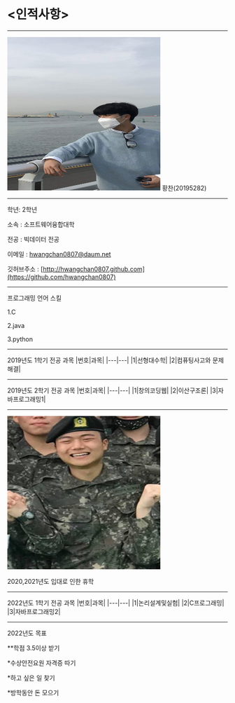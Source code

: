 # <인적사항>
---
<img src=자기소개.png height=350 width=350>
황찬(20195282)

---
학년: 2학년

소속 : 소프트웨어융합대학

전공 : 빅데이터 전공

이메일 : hwangchan0807@daum.net

깃허브주소 : [http://hwangchan0807.github.com](https://github.com/hwangchan0807)

---
프로그래밍 언어 스킬

1.C

2.java

3.python

---
2019년도 1학기 전공 과목
|번호|과목|
|---|---|
|1|선형대수학|
|2|컴퓨팅사고와 문제해결|

---
2019년도 2학기 전공 과목
|번호|과목|
|---|---|
|1|창의코딩웹|
|2|이산구조론|
|3|자바프로그래밍1|

---

<img src=입대.jpeg height=350 width=350>

2020,2021년도 입대로 인한 휴학

---
2022년도 1학기 전공 과목
|번호|과목|
|---|---|
|1|논리설계및실험|
|2|C프로그래밍|
|3|자바프로그래밍2|

---
2022년도 목표

**학점 3.5이상 받기

*수상안전요원 자격증 따기

*하고 싶은 일 찾기

*방학동안 돈 모으기







